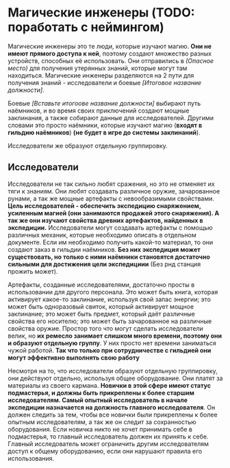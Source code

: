 # Магические инженеры (TODO: поработать с неймингом)

Магические инженеры это те люди, которые изучают магию. **Они не имеют прямого доступа к ней**, поэтому создают множество разных устройств, способных её использовать. Они отправились в *(Опасное место)* для получения утерянных знаний, которые могут там находиться. Магические инженеры разделяются на 2 пути для получения знаний - исследователи и боевые *[Итоговое название должности]*. 

Боевые *[Вставьте итогоове название должности]* выбирают путь наёмников, и во время своих приключений создают мощные заклинания, а также собирают данные для исследователей. Другими словами это просто наёмники, которые изучают магию (**входят в гильдию наёмников**) **(не будет в игре до системы заклинаний**).

Исследователи же образуют отдельную группировку.

## Исследователи

Исследователи не так сильно любят сражения, но это не отменяет их тяги к знаниям. Они любят создавать различное оружие, зачарованное рунами, а так же мощные артефакты с невообразимыми свойствами.
**Цель исследователей - обеспечить экспедицию снаряжением, усиленным магией (они занимаются продажей этого снаряжения). А так же они изучают свойства древних артефактов, найденных в экспедиции.** Исследователи могут создавать артефакты с помощью различных механик, которые необходимо описать в отдельном документе. Если им необходимо получить какой-то материал, то они создают заказ в гильдии наёмников. **Без них экспедиция может существовать, но только с ними наёмники становятся достаточно сильными для достижения цели экспедициии** (Без рнд станция прожить может). 

Артефакты, созданные исследователями, достаточно просты в использовании для другого персонала. Это может быть книга, которая активирует какое-то заклинание, используя свой запас энергии; это может быть одноразовый свиток, который активирует мощное заклинание; это может быть предмет, который даёт различные свойства его носителю; это может быть зачарованное на различные свойства оружие. Простор того что могут сделать исследователи велик, но **их ремесло занимает слишком много времени, поэтому они и образуют отдельную группу**. У них просто нет времени заниматься чужой работой. **Так что только при сотрудничестве с гильдией они могут эффективно выполнять свою работу**

Несмотря на то, что исследователи образуют отдельную группировку, они действуют отдельно, используя общее оборудование. Они платят за материалы из своего кармана. **Новички в этой сфере имеют статус подмастерья, и должны быть прикреплены к более старшим исследователям. Самый опытный исследователь в начале экспедиции назначается на должность главного исследователя**. Он должен следить за тем, чтобы все новички были прикреплены к более опытным исследователям, а так же он следит за сохранностью оборудования. Если новичка никто не хочет принимать себе в подмастерья, то главный исследователь должен их принять к себе. Главный исследователь может ограничить другим исследователям доступ к общему оборудованию, если они нарушают правила его использования.